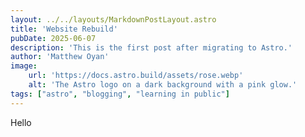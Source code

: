 ```yaml
---
layout: ../../layouts/MarkdownPostLayout.astro
title: 'Website Rebuild'
pubDate: 2025-06-07
description: 'This is the first post after migrating to Astro.'
author: 'Matthew Oyan'
image:
    url: 'https://docs.astro.build/assets/rose.webp'
    alt: 'The Astro logo on a dark background with a pink glow.'
tags: ["astro", "blogging", "learning in public"]
---
```

Hello